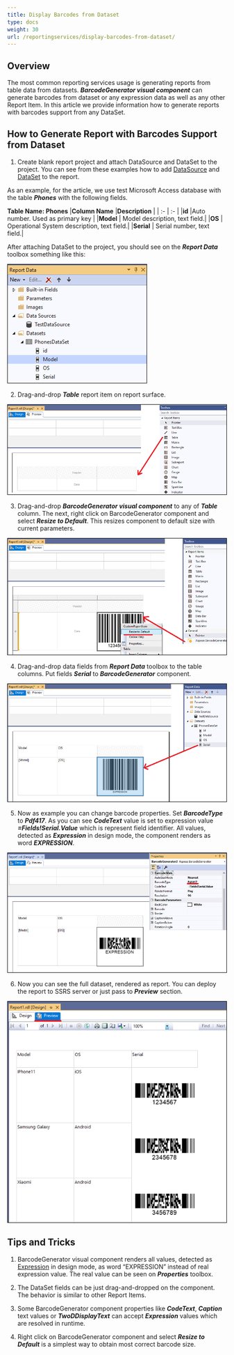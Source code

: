 ```yaml
---
title: Display Barcodes from Dataset
type: docs
weight: 30
url: /reportingservices/display-barcodes-from-dataset/
---
```

## **Overview**
The most common reporting services usage is generating reports from table data from datasets. ***BarcodeGenerator visual component*** can generate barcodes from dataset or any expression data as well as any other Report Item. In this article we provide information how to generate reports with barcodes support from any DataSet.

## **How to Generate Report with Barcodes Support from Dataset**
1. Create blank report project and attach DataSource and DataSet to the project. You can see from these examples how to add [DataSource](https://docs.microsoft.com/sql/reporting-services/lesson-2-specifying-connection-information-reporting-services) and [DataSet](https://docs.microsoft.com/sql/reporting-services/lesson-3-defining-a-dataset-for-the-table-report-reporting-services) to the report.

As an example, for the article, we use test Microsoft Access database with the table ***Phones*** with the following fields.

**Table Name: Phones**
|**Column Name** |**Description** |
| :- | :- |
|**id** |Auto number. Used as primary key |
|**Model** | Model description, text field.|
|**OS** | Operational System description, text field.|
|**Serial** | Serial number, text field.|

After attaching DataSet to the project, you should see on the ***Report Data*** toolbox something like this:

<img style="border:1px solid black;" src="dataset_01.png" alt="Phones DataSet" />

2. Drag-and-drop ***Table*** report item on report surface.

<img style="border:1px solid black;" src="dataset_02.png" alt="Add Table to report" />

3. Drag-and-drop ***BarcodeGenerator visual component*** to any of ***Table*** column. The next, right click on BarcodeGenerator component and select ***Resize to Default***. This resizes component to default size with current parameters.

<img style="border:1px solid black;" src="dataset_03.png" alt="Add BarcodeGenerator visual component to report" />

4. Drag-and-drop data fields from ***Report Data*** toolbox to the table columns. Put fields ***Serial*** to ***BarcodeGenerator*** component.

<img style="border:1px solid black;" src="dataset_04.png" alt="Add Serial field to BarcodeGenerator visual component" />

5. Now as example you can change barcode properties. Set ***BarcodeType*** to ***Pdf417***. As you can see ***CodeText*** value is set to expression value ***=Fields!Serial.Value*** which is represent field identifier. All values, detected as ***Expression*** in design mode, the component renders as word ***EXPRESSION***.

<img style="border:1px solid black;" src="dataset_05.png" alt="Change BarcodeGenerator visual component properties" />

6. Now you can see the full dataset, rendered as report. You can deploy the report to SSRS server or just pass to ***Preview*** section.

<img style="border:1px solid black;" src="dataset_06.png" alt="Report Preview" />

## **Tips and Tricks**
1. BarcodeGenerator visual component renders all values, detected as [Expression](https://docs.microsoft.com/sql/reporting-services/report-design/expressions-report-builder-and-ssrs) in design mode, as word “EXPRESSION” instead of real expression value. The real value can be seen on ***Properties*** toolbox.

2. The DataSet fields can be just drag-and-dropped on the component. The behavior is similar to other Report Items.

3. Some BarcodeGenerator component properties like ***CodeText***, ***Caption*** text values or ***TwoDDisplayText*** can accept ***Expression*** values which are resolved in runtime.

4. Right click on BarcodeGenerator component and select ***Resize to Default*** is a simplest way to obtain most correct barcode size.
